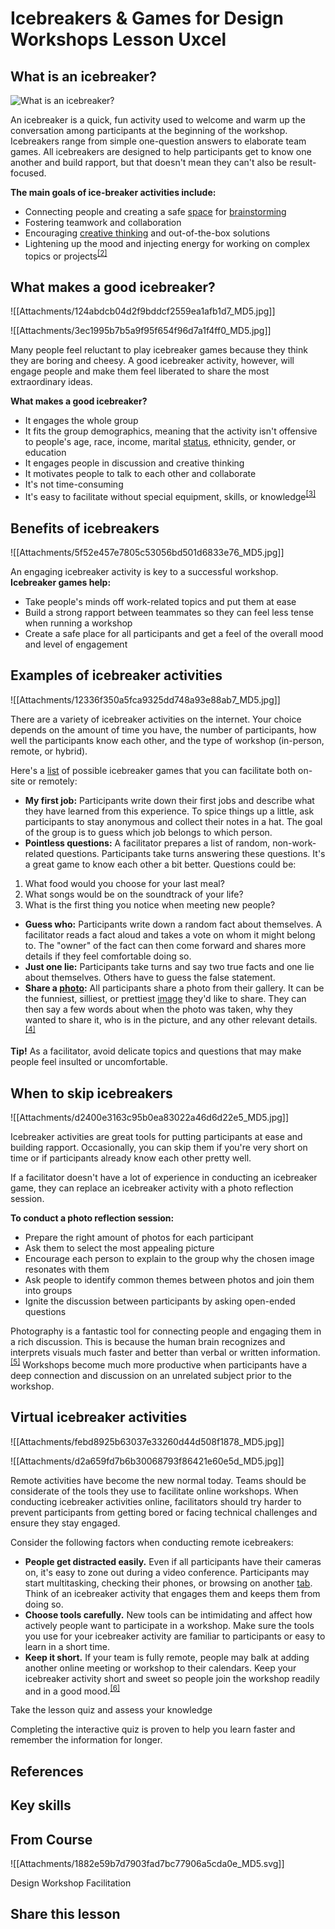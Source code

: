 # Icebreakers & Games for Design Workshops Lesson  Uxcel
## What is an icebreaker?

![What is an icebreaker?](https://img.uxcel.com/practices/what-is-an-icebreaker-1669382801691/a-1669382801692.jpg)

An icebreaker is a quick, fun activity used to welcome and warm up the conversation among participants at the beginning of the workshop. Icebreakers range from simple one-question answers to elaborate team games. All icebreakers are designed to help participants get to know one another and build rapport, but that doesn't mean they can't also be result-focused.

**The main goals of ice-breaker activities include:**

-   Connecting people and creating a safe [space](https://app.uxcel.com/glossary/spacing) for [brainstorming](https://app.uxcel.com/glossary/brainstorming)
-   Fostering teamwork and collaboration
-   Encouraging [creative thinking](https://app.uxcel.com/glossary/creative-thinking) and out-of-the-box solutions
-   Lightening up the mood and injecting energy for working on complex topics or projects<sup><a href="moz-extension://1fff0f8b-616f-485f-8cf3-32584a1a9298/#anchor-2" rel="noopener noreferrer" applinkanchor="">[2]</a></sup>

## What makes a good icebreaker?

![[Attachments/124abdcb04d2f9bddcf2559ea1afb1d7_MD5.jpg]]

![[Attachments/3ec1995b7b5a9f95f654f96d7a1f4ff0_MD5.jpg]]

Many people feel reluctant to play icebreaker games because they think they are boring and cheesy. A good icebreaker activity, however, will engage people and make them feel liberated to share the most extraordinary ideas.

**What makes a good icebreaker?**

-   It engages the whole group
-   It fits the group demographics, meaning that the activity isn't offensive to people's age, race, income, marital [status](https://app.uxcel.com/glossary/status), ethnicity, gender, or education
-   It engages people in discussion and creative thinking
-   It motivates people to talk to each other and collaborate
-   It's not time-consuming
-   It's easy to facilitate without special equipment, skills, or knowledge<sup><a href="moz-extension://1fff0f8b-616f-485f-8cf3-32584a1a9298/#anchor-3" rel="noopener noreferrer" applinkanchor="">[3]</a></sup>

## Benefits of icebreakers

![[Attachments/5f52e457e7805c53056bd501d6833e76_MD5.jpg]]

An engaging icebreaker activity is key to a successful workshop. **Icebreaker games help:**

-   Take people's minds off work-related topics and put them at ease
-   Build a strong rapport between teammates so they can feel less tense when running a workshop
-   Create a safe place for all participants and get a feel of the overall mood and level of engagement

## Examples of icebreaker activities

![[Attachments/12336f350a5fca9325dd748a93e88ab7_MD5.jpg]]

There are a variety of icebreaker activities on the internet. Your choice depends on the amount of time you have, the number of participants, how well the participants know each other, and the type of workshop (in-person, remote, or hybrid).

Here's a [list](https://app.uxcel.com/glossary/lists) of possible icebreaker games that you can facilitate both on-site or remotely:

-   **My first job:** Participants write down their first jobs and describe what they have learned from this experience. To spice things up a little, ask participants to stay anonymous and collect their notes in a hat. The goal of the group is to guess which job belongs to which person.
-   **Pointless questions:** A facilitator prepares a list of random, non-work-related questions. Participants take turns answering these questions. It's a great game to know each other a bit better. Questions could be:

1.  What food would you choose for your last meal?
2.  What songs would be on the soundtrack of your life?
3.  What is the first thing you notice when meeting new people?

-   **Guess who:** Participants write down a random fact about themselves. A facilitator reads a fact aloud and takes a vote on whom it might belong to. The "owner" of the fact can then come forward and shares more details if they feel comfortable doing so.
-   **Just one lie:** Participants take turns and say two true facts and one lie about themselves. Others have to guess the false statement.
-   **Share a [photo](https://app.uxcel.com/glossary/photos):** All participants share a photo from their gallery. It can be the funniest, silliest, or prettiest [image](https://app.uxcel.com/glossary/images) they'd like to share. They can then say a few words about when the photo was taken, why they wanted to share it, who is in the picture, and any other relevant details.<sup><a href="moz-extension://1fff0f8b-616f-485f-8cf3-32584a1a9298/#anchor-4" rel="noopener noreferrer" applinkanchor="">[4]</a></sup>

**Tip!** As a facilitator, avoid delicate topics and questions that may make people feel insulted or uncomfortable.

## When to skip icebreakers

![[Attachments/d2400e3163c95b0ea83022a46d6d22e5_MD5.jpg]]

Icebreaker activities are great tools for putting participants at ease and building rapport. Occasionally, you can skip them if you're very short on time or if participants already know each other pretty well.

If a facilitator doesn't have a lot of experience in conducting an icebreaker game, they can replace an icebreaker activity with a photo reflection session.

**To conduct a photo reflection session:**

-   Prepare the right amount of photos for each participant
-   Ask them to select the most appealing picture
-   Encourage each person to explain to the group why the chosen image resonates with them
-   Ask people to identify common themes between photos and join them into groups
-   Ignite the discussion between participants by asking open-ended questions

Photography is a fantastic tool for connecting people and engaging them in a rich discussion. This is because the human brain recognizes and interprets visuals much faster and better than verbal or written information.<sup><a href="moz-extension://1fff0f8b-616f-485f-8cf3-32584a1a9298/#anchor-5" rel="noopener noreferrer" applinkanchor="">[5]</a></sup> Workshops become much more productive when participants have a deep connection and discussion on an unrelated subject prior to the workshop.

## Virtual icebreaker activities

![[Attachments/febd8925b63037e33260d44d508f1878_MD5.jpg]]

![[Attachments/d2a659fd7b6b30068793f86421e60e5d_MD5.jpg]]

Remote activities have become the new normal today. Teams should be considerate of the tools they use to facilitate online workshops. When conducting icebreaker activities online, facilitators should try harder to prevent participants from getting bored or facing technical challenges and ensure they stay engaged.

Consider the following factors when conducting remote icebreakers:

-   **People get distracted easily.** Even if all participants have their cameras on, it's easy to zone out during a video conference. Participants may start multitasking, checking their phones, or browsing on another [tab](https://app.uxcel.com/glossary/tabs). Think of an icebreaker activity that engages them and keeps them from doing so.
-   **Choose tools carefully.** New tools can be intimidating and affect how actively people want to participate in a workshop. Make sure the tools you use for your icebreaker activity are familiar to participants or easy to learn in a short time.
-   **Keep it short.** If your team is fully remote, people may balk at adding another online meeting or workshop to their calendars. Keep your icebreaker activity short and sweet so people join the workshop readily and in a good mood.<sup><a href="moz-extension://1fff0f8b-616f-485f-8cf3-32584a1a9298/#anchor-6" rel="noopener noreferrer" applinkanchor="">[6]</a></sup>

Take the lesson quiz and assess your knowledge

Completing the interactive quiz is proven to help you learn faster and remember the information for longer.

## References

## Key skills

## From Course

![[Attachments/1882e59b7d7903fad7bc77906a5cda0e_MD5.svg]]

Design Workshop Facilitation

## Share this lesson
